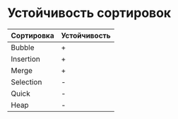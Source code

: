 # Устойчивость сортировок

| Сортировка | Устойчивость |
|------------|--------------|
| Bubble     | +            |
| Insertion  | +            |
| Merge      | +            |
| Selection  | -            |
| Quick      | -            |
| Heap       | -            |
